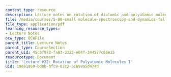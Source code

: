 ```yaml
---
content_type: resource
description: Lecture notes on rotation of diatomic and polyatomic molecules.
file: /media/courses/5-80-small-molecule-spectroscopy-and-dynamics-fall-2008/19661a89bd0bbfc903c2b1699a5d474d_22_580ln_fa08.pdf
file_type: application/pdf
learning_resource_types:
- Lecture Notes
ocw_type: OCWFile
parent_title: Lecture Notes
parent_type: CourseSection
parent_uid: 45cbf973-fa83-2323-e04f-344577c66e15
resourcetype: Document
title: 'Lecture #22: Rotation of Polyatomic Molecules I'
uid: 19661a89-bd0b-bfc9-03c2-b1699a5d474d
---
```

